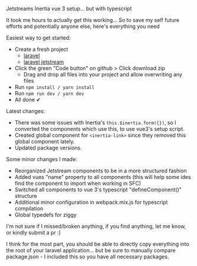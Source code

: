 Jetstreams Inertia vue 3 setup... but with typescript

It took me hours to actually get this working... So to save my self future efforts and potentially anyone else, here's everything you need

Easiest way to get started:
- Create a fresh project
  - [laravel](https://laravel.com/docs/9.x/installation)
  - [laravel jetstream](https://jetstream.laravel.com/2.x/installation.html)
- Click the green "Code button" on github > Click download zip
  - Drag and drop all files into your project and allow overwriting any files
- Run `npm install / yarn install`
- Run `npm run dev / yarn dev`
- All done ✔

Latest changes:
 - There was some issues with Inertia's ``this.$inertia.form({})``, so I converted the components which use this, to use vue3's setup script.
 - Created global component for `<inertia-link>` since they removed this global component lately.
 - Updated package versions.
 
Some minor changes I made:
 - Reorganized Jetstream components to be in a more structured fashion
 - Added vues "name" property to all components (this will help some ides find the component to import when working in SFC)
 - Switched all components to vue 3's typescript "defineComponent()" structure
 - Additional minor configuration in webpack.mix.js for typescript compilation
 - Global typedefs for ziggy

I'm not sure if I missed/broken anything, if you find anything, let me know, or kindly submit a pr :) 

I think for the most part, you should be able to directly copy everything into the root of your laravel application... but be sure to manually compare package.json - I included this so you have all necessary packages.
